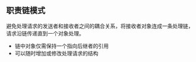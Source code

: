 ## 职责链模式
避免处理请求的发送者和接收者之间的耦合关系，将接收者对象连成一条处理链，请求沿链传递直到一个对象处理。

- 链中对象仅需保持一个指向后继者的引用
- 可以随时增加或修改处理请求的结构